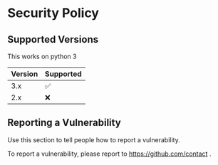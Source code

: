 # Security Policy

## Supported Versions
This works on python 3

| Version | Supported          |
| ------- | ------------------ |
| 3.x     | :white_check_mark: |
| 2.x     | :x:                |


## Reporting a Vulnerability

Use this section to tell people how to report a vulnerability.

To report a vulnerability, please report to https://github.com/contact .
